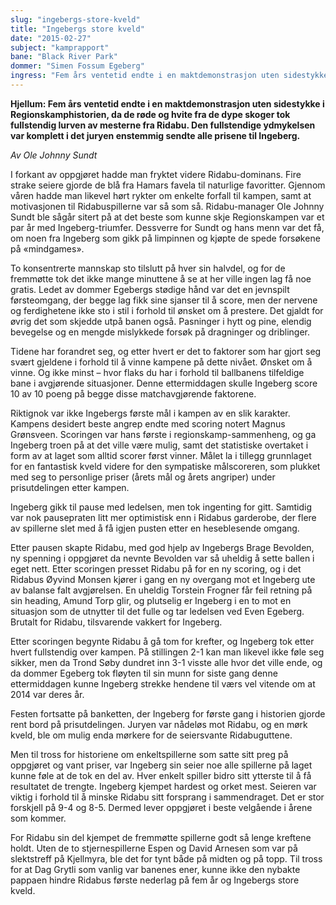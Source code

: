 ```yaml
---
slug: "ingebergs-store-kveld"
title: "Ingebergs store kveld"
date: "2015-02-27"
subject: "kamprapport"
bane: "Black River Park"
dommer: "Simen Fossum Egeberg"
ingress: "Fem års ventetid endte i en maktdemonstrasjon uten sidestykke i Regionskamphistorien, da de røde og hvite fra de dype skoger tok fullstendig lurven av mesterne fra Ridabu. Den fullstendige ydmykelsen var komplett i det juryen enstemmig sendte alle prisene til Ingeberg. "
---
```


**Hjellum: Fem års ventetid endte i en maktdemonstrasjon uten sidestykke i Regionskamphistorien, da de røde og hvite fra de dype skoger tok fullstendig lurven av mesterne fra Ridabu. Den fullstendige ydmykelsen var komplett i det juryen enstemmig sendte alle prisene til Ingeberg.**

*Av Ole Johnny Sundt*

I forkant av oppgjøret hadde man fryktet videre Ridabu-dominans. Fire strake seiere gjorde de blå fra Hamars favela til naturlige favoritter. Gjennom våren hadde man likevel hørt rykter om enkelte forfall til kampen, samt at motivasjonen til Ridabuspillerne var så som så. Ridabu-manager Ole Johnny Sundt ble sågår sitert på at det beste som kunne skje Regionskampen var et par år med Ingeberg-triumfer. Dessverre for Sundt og hans menn var det få, om noen fra Ingeberg som gikk på limpinnen og kjøpte de spede forsøkene på «mindgames».

To konsentrerte mannskap sto tilslutt på hver sin halvdel, og for de fremmøtte tok det ikke mange minuttene å se at her ville ingen lag få noe gratis. Ledet av dommer Egebergs stødige hånd var det en jevnspilt førsteomgang, der begge lag fikk sine sjanser til å score, men der nervene og ferdighetene ikke sto i stil i forhold til ønsket om å prestere. Det gjaldt for øvrig det som skjedde utpå banen også. Pasninger i hytt og pine, elendig bevegelse og en mengde mislykkede forsøk på dragninger og driblinger.

Tidene har forandret seg, og etter hvert er det to faktorer som har gjort seg svært gjeldene i forhold til å vinne kampene på dette nivået. Ønsket om å vinne. Og ikke minst – hvor flaks du har i forhold til ballbanens tilfeldige bane i avgjørende situasjoner. Denne ettermiddagen skulle Ingeberg score 10 av 10 poeng på begge disse matchavgjørende faktorene.

Riktignok var ikke Ingebergs første mål i kampen av en slik karakter. Kampens desidert beste angrep endte med scoring notert Magnus Grønsveen. Scoringen var hans første i regionskamp-sammenheng, og ga Ingeberg troen på at det ville være mulig, samt det statistiske overtaket i form av at laget som alltid scorer først vinner. Målet la i tillegg grunnlaget for en fantastisk kveld videre for den sympatiske målscoreren, som plukket med seg to personlige priser (årets mål og årets angriper) under prisutdelingen etter kampen.

Ingeberg gikk til pause med ledelsen, men tok ingenting for gitt. Samtidig var nok pausepraten litt mer optimistisk enn i Ridabus garderobe, der flere av spillerne slet med å få igjen pusten etter en heseblesende omgang.

Etter pausen skapte Ridabu, med god hjelp av Ingebergs Brage Bevolden, ny spenning i oppgjøret da nevnte Bevolden var så uheldig å sette ballen i eget nett. Etter scoringen presset Ridabu på for en ny scoring, og i det Ridabus Øyvind Monsen kjører i gang en ny overgang mot et Ingeberg ute av balanse falt avgjørelsen. En uheldig Torstein Frogner får feil retning på sin heading, Amund Torp glir, og plutselig er Ingeberg i en to mot en situasjon som de utnytter til det fulle og tar ledelsen ved Even Egeberg. Brutalt for Ridabu, tilsvarende vakkert for Ingeberg.

Etter scoringen begynte Ridabu å gå tom for krefter, og Ingeberg tok etter hvert fullstendig over kampen. På stillingen 2-1 kan man likevel ikke føle seg sikker, men da Trond Søby dundret inn 3-1 visste alle hvor det ville ende, og da dommer Egeberg tok fløyten til sin munn for siste gang denne ettermiddagen kunne Ingeberg strekke hendene til værs vel vitende om at 2014 var deres år.

Festen fortsatte på banketten, der Ingeberg for første gang i historien gjorde rent bord på prisutdelingen. Juryen var nådeløs mot Ridabu, og en mørk kveld, ble om mulig enda mørkere for de seiersvante Ridabuguttene.

Men til tross for historiene om enkeltspillerne som satte sitt preg på oppgjøret og vant priser, var Ingeberg sin seier noe alle spillerne på laget kunne føle at de tok en del av. Hver enkelt spiller bidro sitt ytterste til å få resultatet de trengte. Ingeberg kjempet hardest og orket mest. Seieren var viktig i forhold til å minske Ridabu sitt forsprang i sammendraget. Det er stor forskjell på 9-4 og 8-5. Dermed lever oppgjøret i beste velgående i årene som kommer.

For Ridabu sin del kjempet de fremmøtte spillerne godt så lenge kreftene holdt. Uten de to stjernespillerne Espen og David Arnesen som var på slektstreff på Kjellmyra, ble det for tynt både på midten og på topp. Til tross for at Dag Grytli som vanlig var banenes ener, kunne ikke den nybakte pappaen hindre Ridabus første nederlag på fem år og Ingebergs store kveld.